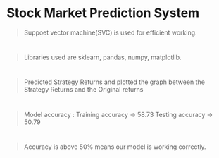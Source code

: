 # Stock Market Prediction System
> Suppoet vector machine(SVC) is used for efficient working.
#
> Libraries used are sklearn, pandas, numpy, matplotlib.
#
> Predicted Strategy Returns and plotted the graph between the  Strategy Returns and the Original returns
#
> Model accuracy : Training accuracy -> 58.73 
                  Testing accuracy -> 50.79 
#
> Accuracy is above 50% means our model is working correctly.
